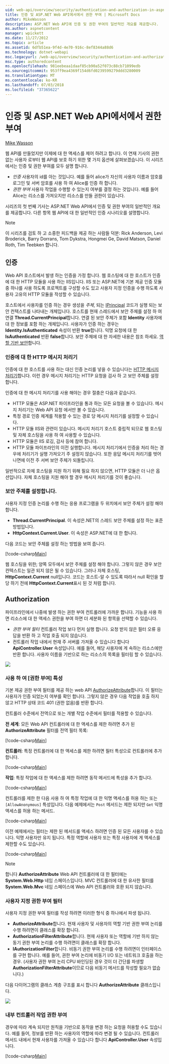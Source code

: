 ```yaml
---
uid: web-api/overview/security/authentication-and-authorization-in-aspnet-web-api
title: 인증 및 ASP.NET Web API에서에서 권한 부여 | Microsoft Docs
author: MikeWasson
description: ASP.NET Web API에 인증 및 권한 부여의 일반적인 개요를 제공합니다.
ms.author: aspnetcontent
manager: wpickett
ms.date: 11/27/2012
ms.topic: article
ms.assetid: 6dfb51ea-9f4d-4e70-916c-8ef8344a88d6
ms.technology: dotnet-webapi
msc.legacyurl: /web-api/overview/security/authentication-and-authorization-in-aspnet-web-api
msc.type: authoredcontent
ms.openlocfilehash: 981eebeaa1daaf85cb90a52f073c88cb71099edb
ms.sourcegitcommit: 953ff9ea4369f154d6fd0239599279ddd3280009
ms.translationtype: MT
ms.contentlocale: ko-KR
ms.lasthandoff: 07/03/2018
ms.locfileid: "37365622"
---
```

<a name="authentication-and-authorization-in-aspnet-web-api"></a>인증 및 ASP.NET Web API에서에서 권한 부여
====================
[Mike Wasson](https://github.com/MikeWasson)

웹 API를 만들었지만 이제에 대 한 액세스를 제어 하려고 합니다. 이 연재 기사의 권한 없는 사용자 로부터 웹 API를 보호 하기 위한 몇 가지 옵션에 살펴보겠습니다. 이 시리즈에서는 인증 및 권한 부여를 모두 설명 합니다.

- *인증* 사용자의 id를 아는 것입니다. 예를 들어 alice가 자신의 사용자 이름과 암호를 로그인 및 서버 암호를 사용 하 여 Alice를 인증 하 합니다.
- *권한 부여* 사용자 작업을 수행할 수 있는지 여부를 결정 하는 것입니다. 예를 들어 Alice는 리소스를 가져오지만 리소스를 만들 권한이 있습니다.

시리즈의 첫 번째 기사는 ASP.NET Web API에서 인증 및 권한 부여의 일반적인 개요를 제공합니다. 다른 항목 웹 API에 대 한 일반적인 인증 시나리오를 설명합니다.

> [!NOTE]
> 이 시리즈를 검토 하 고 소중한 피드백을 제공 하는 사람들 덕분: Rick Anderson, Levi Broderick, Barry Dorrans, Tom Dykstra, Hongmei Ge, David Matson, Daniel Roth, Tim Teebken 합니다.


## <a name="authentication"></a>인증

Web API 호스트에서 발생 하는 인증을 가정 합니다. 웹 호스팅에 대 한 호스트가 인증에 대 한 HTTP 모듈을 사용 하는 IIS입니다. IIS 또는 ASP.NET에 기본 제공 인증 모듈 중 하나를 사용 하도록 프로젝트를 구성할 수도 있고 사용자 지정 인증을 수행 하도록 사용자 고유의 HTTP 모듈을 작성할 수 있습니다.

호스트에서 사용자를 인증 하는 경우 생성을 *주체*, 되는 [IPrincipal](https://msdn.microsoft.com/library/System.Security.Principal.IPrincipal.aspx) 코드가 실행 되는 보안 컨텍스트를 나타내는 개체입니다. 호스트를 현재 스레드에서 보안 주체를 설정 하 여 연결 **Thread.CurrentPrincipal**합니다. 연결 된 보안 주체가 포함 **Identity** 사용자에 대 한 정보를 포함 하는 개체입니다. 사용자가 인증 하는 경우는 **Identity.IsAuthenticated** 속성이 반환 **true**합니다. 익명 요청에 대 한 **IsAuthenticated** 반환 **false**합니다. 보안 주체에 대 한 자세한 내용은 참조 하세요. [역할 기반 보안](https://msdn.microsoft.com/library/shz8h065.aspx)합니다.

### <a name="http-message-handlers-for-authentication"></a>인증에 대 한 HTTP 메시지 처리기

인증에 대 한 호스트를 사용 하는 대신 인증 논리를 넣을 수 있습니다는 [HTTP 메시지 처리기](../advanced/http-message-handlers.md)합니다. 이런 경우 메시지 처리기는 HTTP 요청을 검사 하 고 보안 주체를 설정 합니다.

인증에 대 한 메시지 처리기를 사용 해야는 경우 절충은 다음과 같습니다.

- HTTP 모듈은 ASP.NET 파이프라인을 통과 하는 모든 요청을 볼 수 있습니다. 메시지 처리기는 Web API 요청 에서만 볼 수 있습니다.
- 특정 경로 인증 체계를 적용할 수 있는 경로 당 메시지 처리기를 설정할 수 있습니다.
- HTTP 모듈 IIS와 관련이 있습니다. 메시지 처리기 호스트 중립적 되므로 웹 호스팅 및 자체 호스팅을 사용 하 여 사용할 수 있습니다.
- HTTP 모듈은 IIS 로깅, 감사 등에 참여 합니다.
- HTTP 모듈 파이프라인의 이전 실행합니다. 메시지 처리기에서 인증을 처리 하는 경우에 처리기가 실행 가져오기 주 설정지 않습니다. 또한 응답 메시지 처리기를 벗어나면에 이전 주 서버 보안 주체가 되돌립니다.

일반적으로 자체 호스팅을 지원 하기 위해 필요 하지 않으면, HTTP 모듈은 더 나은 옵션입니다. 자체 호스팅을 지원 해야 할 경우 메시지 처리기를 것이 좋습니다.

### <a name="setting-the-principal"></a>보안 주체를 설정합니다.

사용자 지정 인증 논리를 수행 하는 응용 프로그램을 두 위치에서 보안 주체가 설정 해야 합니다.

- **Thread.CurrentPrincipal**. 이 속성은.NET의 스레드 보안 주체를 설정 하는 표준 방법입니다.
- **HttpContext.Current.User**. 이 속성은 ASP.NET에 대 한 합니다.

다음 코드는 보안 주체를 설정 하는 방법을 보여 줍니다.

[!code-csharp[Main](authentication-and-authorization-in-aspnet-web-api/samples/sample1.cs)]

웹 호스팅을 위한; 양쪽 모두에서 보안 주체를 설정 해야 합니다. 그렇지 않은 경우 보안 컨텍스트는 일관 되지 않은 될 수 있습니다. 그러나 자체 호스팅, **HttpContext.Current** null입니다. 코드는 호스트-알 수 있도록 따라서 null 확인을 할당 하기 전에 **HttpContext.Current**표시 된 것 처럼 합니다.

## <a name="authorization"></a>Authorization

파이프라인에서 나중에 발생 하는 권한 부여 컨트롤러에 가까운 합니다. 기능을 사용 하면 리소스에 대 한 액세스 권한을 부여 하면 더 세분화 된 항목을 선택할 수 있습니다.

- *권한 부여 필터* 컨트롤러 작업 보다 먼저 실행 합니다. 요청 받지 않은 필터 오류 응답을 반환 하 고 작업 호출 되지 않습니다.
- 컨트롤러 작업 내에서 현재 주 서버를 가져올 수 있습니다 합니다 **ApiController.User** 속성입니다. 예를 들어, 해당 사용자에 게 속하는 리소스에만 반환 합니다. 사용자 이름을 기반으로 하는 리소스의 목록을 필터링 할 수 있습니다.

![](authentication-and-authorization-in-aspnet-web-api/_static/image1.png)

<a id="auth3"></a>
### <a name="using-the-authorize-attribute"></a>사용 하 여 [권한 부여] 특성

기본 제공 권한 부여 필터를 제공 하는 web API [AuthorizeAttribute](https://msdn.microsoft.com/library/system.web.http.authorizeattribute.aspx)합니다. 이 필터는 사용자가 인증 되었는지 여부를 확인 합니다. 그렇지 않은 경우 다음 작업을 호출 하지 않고 HTTP 상태 코드 401 (권한 없음)를 반환 합니다.

컨트롤러 수준에서 전역으로 또는 개별 작업 수준에서 필터를 적용할 수 있습니다.

**전 세계**: 모든 Web API 컨트롤러에 대 한 액세스를 제한 하려면 추가 된 **AuthorizeAttribute** 필터를 전역 필터 목록:

[!code-csharp[Main](authentication-and-authorization-in-aspnet-web-api/samples/sample2.cs)]

**컨트롤러**: 특정 컨트롤러에 대 한 액세스를 제한 하려면 필터 특성으로 컨트롤러에 추가 합니다.

[!code-csharp[Main](authentication-and-authorization-in-aspnet-web-api/samples/sample3.cs)]

**작업**: 특정 작업에 대 한 액세스를 제한 하려면 동작 메서드에 특성을 추가 합니다.

[!code-csharp[Main](authentication-and-authorization-in-aspnet-web-api/samples/sample4.cs)]

컨트롤러를 제한 한 다음 사용 하 여 특정 작업에 대 한 익명 액세스를 허용 하는 또는 `[AllowAnonymous]` 특성입니다. 다음 예제에서는 `Post` 메서드는 제한 되지만 `Get` 익명 액세스를 허용 하는 메서드.

[!code-csharp[Main](authentication-and-authorization-in-aspnet-web-api/samples/sample5.cs)]

이전 예제에서는 필터는 제한 된 메서드를 액세스 하려면 인증 된 모든 사용자를 수 있습니다. 익명 사용자만 유지 됩니다. 특정 역할에 사용자 또는 특정 사용자에 게 액세스를 제한할 수도 있습니다.

[!code-csharp[Main](authentication-and-authorization-in-aspnet-web-api/samples/sample6.cs)]

> [!NOTE]
> 합니다 **AuthorizeAttribute** Web API 컨트롤러에 대 한 필터에는 **System.Web.Http** 네임 스페이스입니다. MVC 컨트롤러에 대 한 유사한 필터를 **System.Web.Mvc** 네임 스페이스에 Web API 컨트롤러와 호환 되지 않습니다.


### <a name="custom-authorization-filters"></a>사용자 지정 권한 부여 필터

사용자 지정 권한 부여 필터를 작성 하려면 이러한 형식 중 하나에서 파생 됩니다.

- **AuthorizeAttribute**합니다. 현재 사용자 및 사용자의 역할 기반 권한 부여 논리를 수행 하려면이 클래스를 확장 합니다.
- **AuthorizationFilterAttribute**합니다. 현재 사용자 또는 역할에 기반 하지 않는 동기 권한 부여 논리를 수행 하려면이 클래스를 확장 합니다.
- **IAuthorizationFilter**합니다. 비동기 권한 부여 논리를 수행 하려면이 인터페이스를 구현 합니다. 예를 들어, 권한 부여 논리에 비동기 I/O 또는 네트워크 호출을 하는 경우. (사용자 권한 부여 논리 CPU 바인딩된 경우 것이 더 간단를 파생할 **AuthorizationFilterAttribute**이므로 다음 비동기 메서드를 작성할 필요가 없습니다.)

다음 다이어그램의 클래스 계층 구조를 표시 합니다 **AuthorizeAttribute** 클래스입니다.

![](authentication-and-authorization-in-aspnet-web-api/_static/image2.png)

### <a name="authorization-inside-a-controller-action"></a>내부 컨트롤러 작업 권한 부여

경우에 따라 계속 되지만 원칙을 기반으로 동작을 변경 하는 요청을 허용할 수도 있습니다. 예를 들어, 정보를 반환 하는 사용자의 역할에 따라 변경 될 수 있습니다. 컨트롤러 메서드 내에서 현재 사용자를 가져올 수 있습니다 합니다 **ApiController.User** 속성입니다.

[!code-csharp[Main](authentication-and-authorization-in-aspnet-web-api/samples/sample7.cs)]
